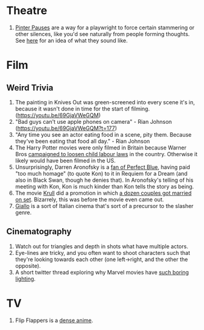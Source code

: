# Theatre
1. [Pinter Pauses](http://www.artandpopularculture.com/Pinter_pause) are a way for a playwright to force certain stammering or other silences, like you'd see naturally from people forming thoughts. See [here](https://youtu.be/V5O4mvEK5C4) for an idea of what they sound like. 

# Film
## Weird Trivia
1. The painting in Knives Out was green-screened into every scene it's in, because it wasn't done in time for the start of filming. (https://youtu.be/69GjaVWeGQM)
1. "Bad guys can't use apple phones on camera" - Rian Johnson (https://youtu.be/69GjaVWeGQM?t=177)
1. "Any time you see an actor eating food in a scene, pity them. Because they've been eating that food all day." - Rian Johnson
1. The Harry Potter movies were only filmed in Britain because Warner Bros [campaigned to loosen child labour laws](https://blogs.loc.gov/law/2012/02/the-law-behind-the-magic-of-harry-potter/) in the country. Otherwise it likely would have been filmed in the US.
1. Unsurprisingly, Darren Aronofsky is a [fan of Perfect Blue](https://animationobsessive.substack.com/p/the-real-history-of-perfect-blue?s=r), having paid "too much homage" (to quote Kon) to it in Requiem for a Dream (and also in Black Swan, though he denies that). In Aronofsky's telling of his meeting with Kon, Kon is much kinder than Kon tells the story as being.
1. The movie [Krull](https://www.imdb.com/title/tt0085811/) did a promotion in which [a dozen couples got married on set](https://gizmodo.com/the-krull-wedding-the-most-confounding-scifi-movie-pr-5615160). Bizarrely, this was before the movie even came out.
1. [Giallo](https://en.wikipedia.org/wiki/Giallo) is a sort of Italian cinema that's sort of a precursor to the slasher genre.

## Cinematography
1. Watch out for triangles and depth in shots what have multiple actors.
1. Eye-lines are tricky, and you often want to shoot characters such that they're looking towards each other (one left->right, and the other the opposite).
1. A short twitter thread exploring why Marvel movies have [such boring lighting](https://twitter.com/sadhilldevan/status/1502701062641229824).

# TV
1. Flip Flappers is a [dense anime](https://techhenzy.com/a-complete-guide-to-flip-flappers/).
